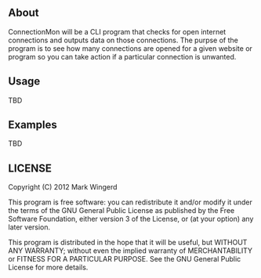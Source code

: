 About
-----
ConnectionMon will be a CLI program that checks for open internet connections
and outputs data on those connections.  The purpse of the program is to see how
many connections are opened for a given website or program so you can take
action if a particular connection is unwanted.

Usage
-----
TBD

Examples
--------
TBD

LICENSE
-------
Copyright (C) 2012 Mark Wingerd

This program is free software: you can redistribute it and/or modify
it under the terms of the GNU General Public License as published by
the Free Software Foundation, either version 3 of the License, or
(at your option) any later version.

This program is distributed in the hope that it will be useful,
but WITHOUT ANY WARRANTY; without even the implied warranty of
MERCHANTABILITY or FITNESS FOR A PARTICULAR PURPOSE.  See the
GNU General Public License for more details.